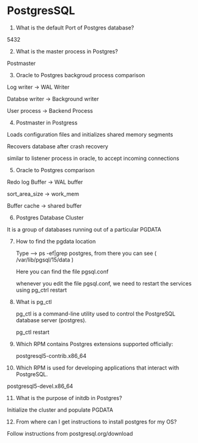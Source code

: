 # PostgresSQL

1. What is the default Port of Postgres database?

5432

2. What is the master process in Postgres?
   
Postmaster

3. Oracle to Postgres backgroud process comparison
   
Log writer -> WAL Writer

Databse writer -> Background writer

User process -> Backend Process

4. Postmaster in Postgress

Loads configuration files and initializes shared memory segments

Recovers database after crash recovery

similar to listener process in oracle, to accept incoming connections

5. Oracle to Postgres comparison
    
Redo log Buffer -> WAL buffer

sort_area_size -> work_mem

Buffer cache -> shared buffer

6. Postgres Database Cluster
    
It is a group of databases running out of a particular PGDATA

7. How to find the pgdata location

   Type --> ps -ef|grep postgres, from there you can see ( /var/lib/pgsql/15/data )
   
   Here you can find the file pgsql.conf

   whenever you edit the file pgsql.conf, we need to restart the services using pg_ctrl restart

8. What is pg_ctl

   pg_ctl is a command-line utility used to control the PostgreSQL database server (postgres).

   pg_ctl restart

9. Which RPM contains Postgres extensions supported officially:

   postgresql5-contrib.x86_64

10. Which RPM is used for developing applications that interact with PostgreSQL.

   postgresql5-devel.x86_64

11. What is the purpose of  initdb in Postgres?

  Initialize the cluster and populate PGDATA

12. From where can I get instructions to install postgres for my OS?

  Follow instructions from postgresql.org/download






